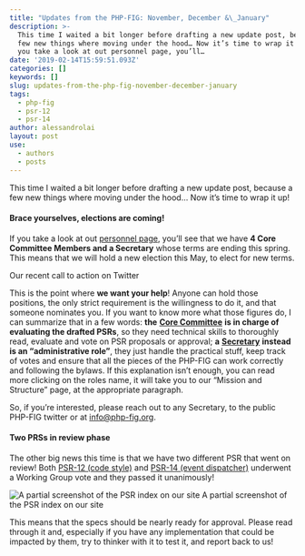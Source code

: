 ```yaml
---
title: "Updates from the PHP-FIG: November, December &\_January"
description: >-
  This time I waited a bit longer before drafting a new update post, because a
  few new things where moving under the hood… Now it’s time to wrap it up! If
  you take a look at out personnel page, you’ll…
date: '2019-02-14T15:59:51.093Z'
categories: []
keywords: []
slug: updates-from-the-php-fig-november-december-january
tags:
  - php-fig
  - psr-12
  - psr-14
author: alessandrolai
layout: post
use:
  - authors
  - posts
---
```


This time I waited a bit longer before drafting a new update post, because a few new things where moving under the hood… Now it’s time to wrap it up!

#### Brace yourselves, elections are coming!

If you take a look at out [personnel page](https://www.php-fig.org/personnel/), you’ll see that we have **4 Core Committee Members and a Secretary** whose terms are ending this spring. This means that we will hold a new election this May, to elect for new terms.

Our recent call to action on Twitter

This is the point where **we want your help**! Anyone can hold those positions, the only strict requirement is the willingness to do it, and that someone nominates you. If you want to know more what those figures do, I can summarize that in a few words: **the** [**Core Committee**](https://www.php-fig.org/bylaws/mission-and-structure/#the-core-committee) **is in charge of evaluating the drafted PSRs**, so they need technical skills to thoroughly read, evaluate and vote on PSR proposals or approval; **a** [**Secretary**](https://www.php-fig.org/bylaws/mission-and-structure/#secretaries) **instead is an “administrative role”**, they just handle the practical stuff, keep track of votes and ensure that all the pieces of the PHP-FIG can work correctly and following the bylaws. If this explanation isn’t enough, you can read more clicking on the roles name, it will take you to our “Mission and Structure” page, at the appropriate paragraph.

So, if you’re interested, please reach out to any Secretary, to the public PHP-FIG twitter or at info@php-fig.org.

#### Two PRSs in review phase

The other big news this time is that we have two different PSR that went on review! Both [PSR-12 (code style)](https://github.com/php-fig/fig-standards/blob/master/proposed/extended-coding-style-guide.md) and [PSR-14 (event dispatcher)](https://github.com/php-fig/fig-standards/blob/master/proposed/event-dispatcher.md) underwent a Working Group vote and they passed it unanimously!

![A partial screenshot of the PSR index on our site](/img/blog/1__Ufg1dVWWg__GvM8OYwQtj3g.png)
A partial screenshot of the PSR index on our site

This means that the specs should be nearly ready for approval. Please read through it and, especially if you have any implementation that could be impacted by them, try to thinker with it to test it, and report back to us!
